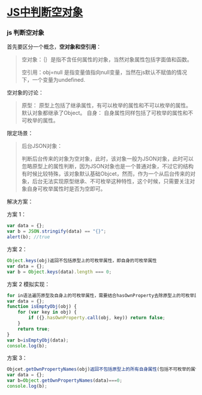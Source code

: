 # [JS中判断空对象](https://www.cnblogs.com/sefaultment/p/9444345.html)

### js 判断空对象

首先要区分一个概念，**空对象和空引用**：

> 空对象：｛｝是指不含任何属性的对象，当然对象属性包括字面值和函数。
>
> 空引用：obj=null 是指变量值指向null变量，当然在js默认不赋值的情况下，一个变量为undefined.

空对象的讨论：

> 原型：
>     原型上包括了继承属性，有可以枚举的属性和不可以枚举的属性。默认对象都继承了Object。
> 自身：
>     自身属性同样包括了可枚举的属性和不可枚举的属性。

限定场景：


> 后台JSON对象：
> 
> 判断后台传来的对象为空对象，此时，该对象一般为JSON对象，此时可以忽略原型上的属性判断，因为JSON对象也是一个普通对象，不过它的结构有时候比较特殊，该对象默认基础Objcet，然而，作为一个从后台传来的对象，后台无法实现原型继承、不可枚举这种特性，这个时候，只需要关注对象自身可枚举属性时是否为空即可。


解决方案：

方案 1：

```js
var data = {};
var b = JSON.stringify(data) == "{}";
alert(b); //true
```

方案 2：

```js
Object.keys(obj)返回不包括原型上的可枚举属性，即自身的可枚举属性
var data = {};
var b = Object.keys(data).length === 0;
```

方案 2 模拟实现：

```js
for in语法遍历原型及自身上的可枚举属性，需要结合hasOwnProperty去除原型上的可枚举属性
var data = {};
function isEmptyObj(obj) {
    for (var key in obj) {
        if ({}.hasOwnProperty.call(obj, key)) return false;
    }
    return true;
}
var b=isEmptyObj(data);
console.log(b);
```

方案 3：

```js
Objcet.getOwnPropertyNames(obj)返回不包括原型上的所有自身属性(包括不可枚举的属性)
var data = {};
var b=Object.getOwnPropertyNames(data)===0;
console.log(b);
```